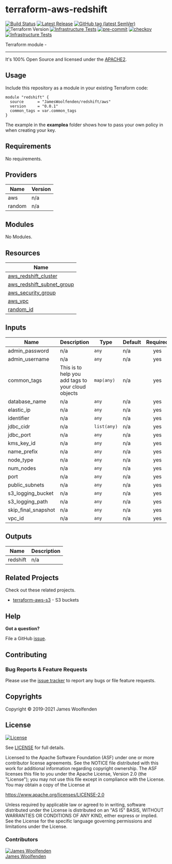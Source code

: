 # terraform-aws-redshift

[![Build Status](https://github.com/JamesWoolfenden/terraform-aws-redshift/workflows/Verify%20and%20Bump/badge.svg?branch=master)](https://github.com/JamesWoolfenden/terraform-aws-redshift)
[![Latest Release](https://img.shields.io/github/release/JamesWoolfenden/terraform-aws-redshift.svg)](https://github.com/JamesWoolfenden/terraform-aws-redshift/releases/latest)
[![GitHub tag (latest SemVer)](https://img.shields.io/github/tag/JamesWoolfenden/terraform-aws-redshift.svg?label=latest)](https://github.com/JamesWoolfenden/terraform-aws-redshift/releases/latest)
![Terraform Version](https://img.shields.io/badge/tf-%3E%3D0.14.0-blue.svg)
[![Infrastructure Tests](https://www.bridgecrew.cloud/badges/github/JamesWoolfenden/terraform-aws-redshift/cis_aws)](https://www.bridgecrew.cloud/link/badge?vcs=github&fullRepo=JamesWoolfenden%2Fterraform-aws-redshift&benchmark=CIS+AWS+V1.2)
[![pre-commit](https://img.shields.io/badge/pre--commit-enabled-brightgreen?logo=pre-commit&logoColor=white)](https://github.com/pre-commit/pre-commit)
[![checkov](https://img.shields.io/badge/checkov-verified-brightgreen)](https://www.checkov.io/)
[![Infrastructure Tests](https://www.bridgecrew.cloud/badges/github/jameswoolfenden/terraform-aws-redshift/general)](https://www.bridgecrew.cloud/link/badge?vcs=github&fullRepo=JamesWoolfenden%2Fterraform-aws-redshift&benchmark=INFRASTRUCTURE+SECURITY)

Terraform module -

---

It's 100% Open Source and licensed under the [APACHE2](LICENSE).

## Usage

Include this repository as a module in your existing Terraform code:

```hcl
module "redshift" {
  source      = "JamesWoolfenden/redshift/aws"
  version     = "0.0.1"
  common_tags = var.common_tags
}
```

The example in the **examplea** folder shows how to pass your own policy in when creating your key.

<!-- BEGINNING OF PRE-COMMIT-TERRAFORM DOCS HOOK -->
## Requirements

No requirements.

## Providers

| Name | Version |
|------|---------|
| aws | n/a |
| random | n/a |

## Modules

No Modules.

## Resources

| Name |
|------|
| [aws_redshift_cluster](https://registry.terraform.io/providers/hashicorp/aws/latest/docs/resources/redshift_cluster) |
| [aws_redshift_subnet_group](https://registry.terraform.io/providers/hashicorp/aws/latest/docs/resources/redshift_subnet_group) |
| [aws_security_group](https://registry.terraform.io/providers/hashicorp/aws/latest/docs/resources/security_group) |
| [aws_vpc](https://registry.terraform.io/providers/hashicorp/aws/latest/docs/data-sources/vpc) |
| [random_id](https://registry.terraform.io/providers/hashicorp/random/latest/docs/resources/id) |

## Inputs

| Name | Description | Type | Default | Required |
|------|-------------|------|---------|:--------:|
| admin\_password | n/a | `any` | n/a | yes |
| admin\_username | n/a | `any` | n/a | yes |
| common\_tags | This is to help you add tags to your cloud objects | `map(any)` | n/a | yes |
| database\_name | n/a | `any` | n/a | yes |
| elastic\_ip | n/a | `any` | n/a | yes |
| identifier | n/a | `any` | n/a | yes |
| jdbc\_cidr | n/a | `list(any)` | n/a | yes |
| jdbc\_port | n/a | `any` | n/a | yes |
| kms\_key\_id | n/a | `any` | n/a | yes |
| name\_prefix | n/a | `any` | n/a | yes |
| node\_type | n/a | `any` | n/a | yes |
| num\_nodes | n/a | `any` | n/a | yes |
| port | n/a | `any` | n/a | yes |
| public\_subnets | n/a | `any` | n/a | yes |
| s3\_logging\_bucket | n/a | `any` | n/a | yes |
| s3\_logging\_path | n/a | `any` | n/a | yes |
| skip\_final\_snapshot | n/a | `any` | n/a | yes |
| vpc\_id | n/a | `any` | n/a | yes |

## Outputs

| Name | Description |
|------|-------------|
| redshift | n/a |
<!-- END OF PRE-COMMIT-TERRAFORM DOCS HOOK -->

## Related Projects

Check out these related projects.

- [terraform-aws-s3](https://github.com/jameswoolfenden/terraform-aws-s3) - S3 buckets

## Help

**Got a question?**

File a GitHub [issue](https://github.com/JamesWoolfenden/terraform-aws-redshift/issues).

## Contributing

### Bug Reports & Feature Requests

Please use the [issue tracker](https://github.com/JamesWoolfenden/terraform-aws-redshift/issues) to report any bugs or file feature requests.

## Copyrights

Copyright © 2019-2021 James Woolfenden

## License

[![License](https://img.shields.io/badge/License-Apache%202.0-blue.svg)](https://opensource.org/licenses/Apache-2.0)

See [LICENSE](LICENSE) for full details.

Licensed to the Apache Software Foundation (ASF) under one
or more contributor license agreements. See the NOTICE file
distributed with this work for additional information
regarding copyright ownership. The ASF licenses this file
to you under the Apache License, Version 2.0 (the
"License"); you may not use this file except in compliance
with the License. You may obtain a copy of the License at

<https://www.apache.org/licenses/LICENSE-2.0>

Unless required by applicable law or agreed to in writing,
software distributed under the License is distributed on an
"AS IS" BASIS, WITHOUT WARRANTIES OR CONDITIONS OF ANY
KIND, either express or implied. See the License for the
specific language governing permissions and limitations
under the License.

### Contributors

[![James Woolfenden][jameswoolfenden_avatar]][jameswoolfenden_homepage]<br/>[James Woolfenden][jameswoolfenden_homepage]

[jameswoolfenden_homepage]: https://github.com/jameswoolfenden
[jameswoolfenden_avatar]: https://github.com/jameswoolfenden.png?size=150
[github]: https://github.com/jameswoolfenden
[linkedin]: https://www.linkedin.com/in/jameswoolfenden/
[twitter]: https://twitter.com/JimWoolfenden
[share_twitter]: https://twitter.com/intent/tweet/?text=terraform-aws-redshift&url=https://github.com/JamesWoolfenden/terraform-aws-redshift
[share_linkedin]: https://www.linkedin.com/shareArticle?mini=true&title=terraform-aws-redshift&url=https://github.com/JamesWoolfenden/terraform-aws-redshift
[share_reddit]: https://reddit.com/submit/?url=https://github.com/JamesWoolfenden/terraform-aws-redshift
[share_facebook]: https://facebook.com/sharer/sharer.php?u=https://github.com/JamesWoolfenden/terraform-aws-redshift
[share_email]: mailto:?subject=terraform-aws-redshift&body=https://github.com/JamesWoolfenden/terraform-aws-redshift
